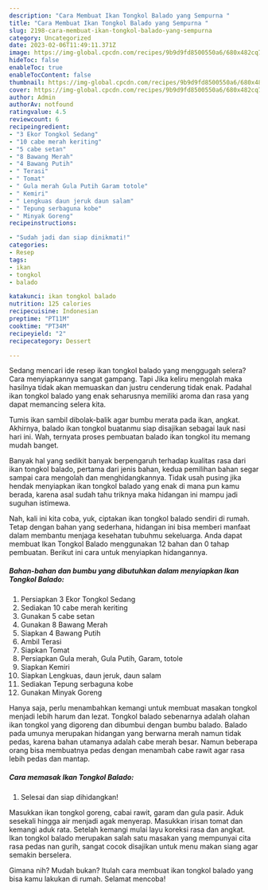 ```yaml
---
description: "Cara Membuat Ikan Tongkol Balado yang Sempurna "
title: "Cara Membuat Ikan Tongkol Balado yang Sempurna "
slug: 2198-cara-membuat-ikan-tongkol-balado-yang-sempurna
category: Uncategorized
date: 2023-02-06T11:49:11.371Z
image: https://img-global.cpcdn.com/recipes/9b9d9fd8500550a6/680x482cq70/ikan-tongkol-balado-foto-resep-utama.jpg
hideToc: false
enableToc: true
enableTocContent: false
thumbnail: https://img-global.cpcdn.com/recipes/9b9d9fd8500550a6/680x482cq70/ikan-tongkol-balado-foto-resep-utama.jpg
cover: https://img-global.cpcdn.com/recipes/9b9d9fd8500550a6/680x482cq70/ikan-tongkol-balado-foto-resep-utama.jpg
author: Admin
authorAv: notfound
ratingvalue: 4.5
reviewcount: 6
recipeingredient:
- "3 Ekor Tongkol Sedang"
- "10 cabe merah keriting"
- "5 cabe setan"
- "8 Bawang Merah"
- "4 Bawang Putih"
- " Terasi"
- " Tomat"
- " Gula merah Gula Putih Garam totole"
- " Kemiri"
- " Lengkuas daun jeruk daun salam"
- " Tepung serbaguna kobe"
- " Minyak Goreng"
recipeinstructions:

- "Sudah jadi dan siap dinikmati!"
categories:
- Resep
tags:
- ikan
- tongkol
- balado

katakunci: ikan tongkol balado 
nutrition: 125 calories
recipecuisine: Indonesian
preptime: "PT11M"
cooktime: "PT34M"
recipeyield: "2"
recipecategory: Dessert

---
```



Sedang mencari ide resep ikan tongkol balado yang menggugah selera? Cara menyiapkannya sangat gampang. Tapi Jika keliru mengolah maka hasilnya tidak akan memuaskan dan justru cenderung tidak enak. Padahal ikan tongkol balado yang enak seharusnya memiliki aroma dan rasa yang dapat memancing selera kita.


Tumis ikan sambil dibolak-balik agar bumbu merata pada ikan, angkat. Akhirnya, balado ikan tongkol buatanmu siap disajikan sebagai lauk nasi hari ini. Wah, ternyata proses pembuatan balado ikan tongkol itu memang mudah banget.

Banyak hal yang sedikit banyak berpengaruh terhadap kualitas rasa dari ikan tongkol balado, pertama dari jenis bahan, kedua pemilihan bahan segar sampai cara mengolah dan menghidangkannya. Tidak usah pusing jika hendak menyiapkan ikan tongkol balado yang enak di mana pun kamu berada, karena asal sudah tahu triknya maka hidangan ini mampu jadi suguhan istimewa.


Nah, kali ini kita coba, yuk, ciptakan ikan tongkol balado sendiri di rumah. Tetap dengan bahan yang sederhana, hidangan ini bisa memberi manfaat dalam membantu menjaga kesehatan tubuhmu sekeluarga. Anda dapat membuat Ikan Tongkol Balado menggunakan 12 bahan dan 0 tahap pembuatan. Berikut ini cara untuk menyiapkan hidangannya.

<!--inarticleads1-->

##### Bahan-bahan dan bumbu yang dibutuhkan dalam menyiapkan Ikan Tongkol Balado:

1. Persiapkan 3 Ekor Tongkol Sedang
1. Sediakan 10 cabe merah keriting
1. Gunakan 5 cabe setan
1. Gunakan 8 Bawang Merah
1. Siapkan 4 Bawang Putih
1. Ambil  Terasi
1. Siapkan  Tomat
1. Persiapkan  Gula merah, Gula Putih, Garam, totole
1. Siapkan  Kemiri
1. Siapkan  Lengkuas, daun jeruk, daun salam
1. Sediakan  Tepung serbaguna kobe
1. Gunakan  Minyak Goreng


Hanya saja, perlu menambahkan kemangi untuk membuat masakan tongkol menjadi lebih harum dan lezat. Tongkol balado sebenarnya adalah olahan ikan tongkol yang digoreng dan dibumbui dengan bumbu balado. Balado pada umunya merupakan hidangan yang berwarna merah namun tidak pedas, karena bahan utamanya adalah cabe merah besar. Namun beberapa orang bisa membuatnya pedas dengan menambah cabe rawit agar rasa lebih pedas dan mantap. 

<!--inarticleads2-->

##### Cara memasak Ikan Tongkol Balado:


1. Selesai dan siap dihidangkan!

Masukkan ikan tongkol goreng, cabai rawit, garam dan gula pasir. Aduk sesekali hingga air menjadi agak menyerap. Masukkan irisan tomat dan kemangi aduk rata. Setelah kemangi mulai layu koreksi rasa dan angkat. Ikan tongkol balado merupakan salah satu masakan yang mempunyai cita rasa pedas nan gurih, sangat cocok disajikan untuk menu makan siang agar semakin berselera. 

Gimana nih? Mudah bukan? Itulah cara membuat ikan tongkol balado yang bisa kamu lakukan di rumah. Selamat mencoba!

